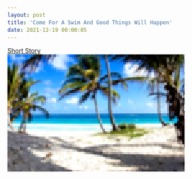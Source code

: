 ```yaml
---
layout: post
title: 'Come For A Swim And Good Things Will Happen'
date: 2021-12-19 00:00:05
---
```



[Short Story<br> ![Beach](/pic/beach-400x265.png "Beach")  ](http://rickywilhelmson.com/ComeForASwim/)
